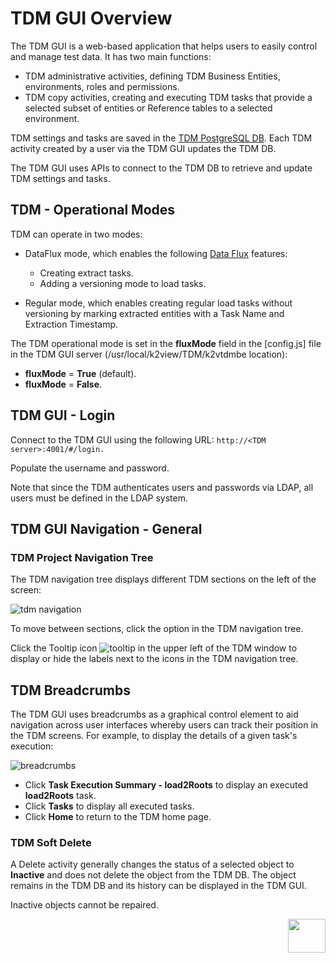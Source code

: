 # TDM GUI Overview

The TDM GUI is a web-based application that helps users to easily control and manage test data. It has two main functions:

- TDM administrative activities, defining TDM Business Entities, environments, roles and permissions.
- TDM copy activities, creating and executing TDM tasks that provide a selected subset of entities or Reference tables to a selected environment.

TDM settings and tasks are saved in the [TDM PostgreSQL DB](/articles/TDM/tdm_architecture/02_tdm_database.md). Each TDM activity created by a user via the TDM GUI updates the TDM DB. 

The TDM GUI uses APIs to connect to the TDM DB to retrieve and update TDM settings and tasks.

## TDM - Operational Modes

TDM can operate in two modes:

- DataFlux mode, which enables the following [Data Flux](/articles/TDM/tdm_overview/02_tdm_glossary.md#data-flux) features:
  - Creating extract tasks.
  - Adding a versioning mode to load tasks. 

- Regular mode, which enables creating regular load tasks without versioning by marking extracted entities with a Task Name and Extraction Timestamp.

The TDM operational mode is set in the **fluxMode** field in the [config.js] file in the TDM GUI server (/usr/local/k2view/TDM/k2vtdmbe location):   

- **fluxMode** = **True** (default). 
- **fluxMode** = **False**.   

## TDM GUI - Login

Connect to the TDM GUI using the following URL: `http://<TDM server>:4001/#/login.`

Populate the username and password. 

Note that since the TDM authenticates users and passwords via LDAP, all users must be defined in the LDAP system. 

## TDM GUI Navigation - General

### TDM Project Navigation Tree

The TDM navigation tree displays different TDM sections on the left of the screen:

![tdm navigation](images/tdm_gui_navigation_pane.png)

                             

To move between sections, click the option in the TDM navigation tree.

Click the Tooltip icon ![tooltip](images/tdm_gui_tooltip_icon.png) in the upper left of the TDM window to display or hide the labels next to the icons in the TDM navigation tree. 

## TDM Breadcrumbs 

The TDM GUI uses breadcrumbs as a graphical control element to aid navigation across user interfaces whereby users can track their position in the TDM screens. For example, to display the details of a given task's execution: 

![breadcrumbs](images/breadcrumbs_example.png)

- Click **Task Execution Summary - load2Roots** to display an executed **load2Roots** task. 
- Click **Tasks** to display all executed tasks.
- Click **Home** to return to the TDM home page.

### TDM Soft Delete

A Delete activity generally changes the status of a selected object to **Inactive** and does not delete the object from the TDM DB. The object remains in the TDM DB and its history can be displayed in the TDM GUI.

Inactive objects cannot be repaired.

[<img align="right" width="60" height="54" src="/articles/images/Next.png">](02_tdm_gui_user_types.md)

